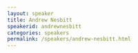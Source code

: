 ```yaml
---
layout: speaker
title: Andrew Nesbitt
speakerid: andrewnesbitt
categories: speakers
permalink: /speakers/andrew-nesbitt.html
---
```

